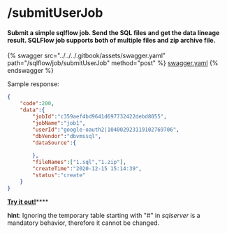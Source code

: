 # /submitUserJob

#### Submit a simple sqlflow job. Send the SQL files and get the data lineage result. SQLFlow job supports both of multiple files and zip archive file.

{% swagger src="../../../.gitbook/assets/swagger.yaml" path="/sqlflow/job/submitUserJob" method="post" %}
[swagger.yaml](../../../.gitbook/assets/swagger.yaml)
{% endswagger %}

Sample response:

```json
{
	"code":200,
	"data":{
		"jobId":"c359aef4bd9641d697732422debd8055",
		"jobName":"job1",
		"userId":"google-oauth2|104002923119102769706",
		"dbVendor":"dbvmssql",
		"dataSource":{
			
		},
		"fileNames":["1.sql","1.zip"],
		"createTime":"2020-12-15 15:14:39",
		"status":"create"
	}
}
```

[**Try it out!**](../../swagger-ui.md)****



**hint**: Ignoring the temporary table starting with "#" in _sqlserver_ is a mandatory behavior, therefore it cannot be changed.
